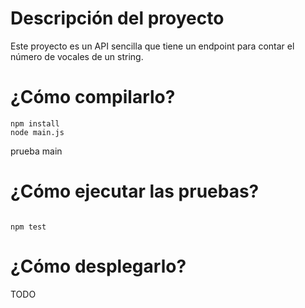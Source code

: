 # Descripción del proyecto

Este proyecto es un API sencilla que tiene un endpoint para contar el número de vocales de un string.

# ¿Cómo compilarlo?
```
npm install
node main.js

```
prueba main
# ¿Cómo ejecutar las pruebas?

```

npm test

```

# ¿Cómo desplegarlo?

TODO